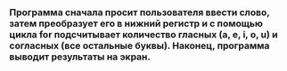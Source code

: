 <h3>Программа сначала просит пользователя ввести слово, затем преобразует его в нижний регистр и с помощью цикла for подсчитывает количество гласных (a, e, i, o, u) и согласных (все остальные буквы). Наконец, программа выводит результаты на экран.</h3>
